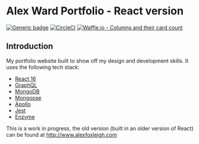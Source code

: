 # Alex Ward Portfolio - React version  

[![Generic badge](https://img.shields.io/badge/under-construction-red.svg)](https://shields.io/)
[![CircleCI](https://circleci.com/gh/foxleigh81/alex-foxleigh-portfolio.svg?style=shield)](https://circleci.com/gh/foxleigh81/alex-foxleigh-portfolio)
[![Waffle.io - Columns and their card count](https://badge.waffle.io/foxleigh81/alex-foxleigh-portfolio.svg?columns=Backlog,To%20Do,Blocked,In%20Progress,Done)](https://waffle.io/foxleigh81/alex-foxleigh-portfolio)

## Introduction  

My portfolio website built to show off my design and development skills. It uses the following tech stack:

- [React 16](https://reactjs.org/)
- [GraphQL](https://graphql.org/)
- [MongoDB](https://www.mongodb.com/)
- [Mongoose](http://mongoosejs.com/)
- [Apollo](https://www.apollographql.com/)
- [Jest](https://facebook.github.io/jest/)
- [Enzyme](http://airbnb.io/enzyme/)

This is a work in progress, the old version (built in an older version of React) can be found at http://www.alexfoxleigh.com
